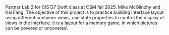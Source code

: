 Partner Lab 2 for CIS137 Swift class at CSM fall 2025. Mike McGlinchy and Kai Fang. The objective of this project is to practice building interface layout using different container views, use state properties to control the display of views in the interface.
It is a layout for a memory game, in which pictures can be covered or uncovered.
